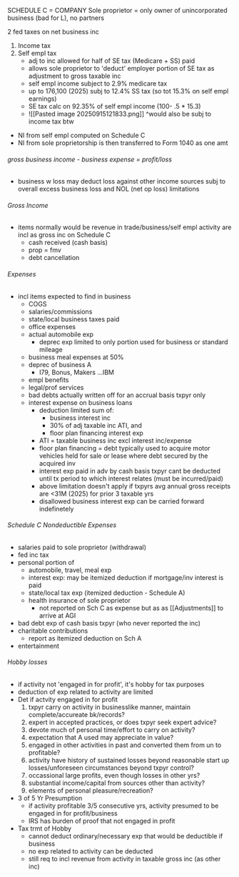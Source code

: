 SCHEDULE C = COMPANY
Sole proprietor = only owner of unincorporated business (bad for L), no partners

2 fed taxes on net business inc
1. Income tax
2. Self empl tax
	- adj to inc allowed for half of SE tax (Medicare + SS) paid
	- allows sole proprietor to 'deduct' employer portion of SE tax as adjustment to gross taxable inc
	- self empl income subject to 2.9% medicare tax
	- up to 176,100 (2025) subj to 12.4% SS tax (so tot 15.3% on self empl earnings)
	- SE tax calc on 92.35% of self empl income (100- .5 * 15.3)
	- ![[Pasted image 20250915121833.png]]
^would also be subj to income tax btw

- NI from self empl computed on Schedule C
- NI from sole proprietorship is then transferred to Form 1040 as one amt

###### gross business income - business expense = profit/loss
- business w loss may deduct loss against other income sources subj to overall excess business loss and NOL (net op loss) limitations

###### Gross Income
- items normally would be revenue in trade/business/self empl activity are incl as gross inc on Schedule C
	- cash received (cash basis)
	- prop = fmv
	- debt cancellation

###### Expenses
- incl items expected to find in business
	- COGS
	- salaries/commissions 
	- state/local business taxes paid
	- office expenses
	- actual automobile exp 
		- deprec exp limited to only portion used for business or standard mileage
	- business meal expenses at 50%
	- deprec of business A
		- I79, Bonus, Makers ...IBM
	- empl benefits
	- legal/prof services
	- bad debts actually written off for an accrual basis txpyr only 
	- interest expense on business loans
		- deduction limited sum of:
			- business interest inc
			- 30% of adj taxable inc ATI, and
			- floor plan financing interest exp
		- ATI = taxable business inc excl interest inc/expense
		- floor plan financing = debt typically used to acquire motor vehicles held for sale or lease where debt secured by the acquired inv
		- interest exp paid in adv by cash basis txpyr cant be deducted until tx period to which interest relates (must be incurred/paid)
		- above limitation doesn't apply if txpyrs avg annual gross receipts are <31M (2025) for prior 3 taxable yrs
		- disallowed business interest exp can be carried forward indefinetely 

###### Schedule C Nondeductible Expenses 
- salaries paid to sole proprietor (withdrawal)
- fed inc tax
- personal portion of
	- automobile, travel, meal exp
	- interest exp: may be itemized deduction if mortgage/inv interest is paid
	- state/local tax exp (itemized deduction - Schedule A)
	- health insurance of sole proprietor
		- not reported on Sch C as expense but as as [[Adjustments]] to arrive at AGI
- bad debt exp of cash basis txpyr (who never reported the inc)
- charitable contributions
	- report as itemized deduction on Sch A
- entertainment

###### Hobby losses
- if activity not 'engaged in for profit', it's hobby for tax purposes
- deduction of exp related to activity are limited
- Det if actvity engaged in for profit
	1. txpyr carry on activity in businesslike manner, maintain complete/accureate bk/records?
	2. expert in accepted practices, or does txpyr seek expert advice?
	3. devote much of personal time/effort to carry on activity?
	4. expectation that A used may appreciate in value?
	5. engaged in other activities in past and converted them from un to profitable?
	6. activity have history of sustained losses beyond reasonable start up losses/unforeseen circumstances beyond txpyr control?
	7. occassional large profits, even though losses in other yrs?
	8. substantial income/capital from sources other than activity?
	9. elements of personal pleasure/recreation?
- 3 of 5 Yr Presumption
	- if activity profitable 3/5 consecutive yrs, activity presumed to be engaged in for profit/business
	- IRS has burden of proof that not engaged in profit
- Tax trmt of Hobby
	- cannot deduct ordinary/necessary exp that would be deductible if business
	- no exp related to activity can be deducted
	- still req to incl revenue from activity in taxable gross inc (as other inc)